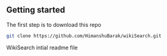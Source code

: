 ## Getting started

The first step is to download this repo

```bash
git clone https://github.com/HimanshuBarak/wikiSearch.git
```

WikiSearch intial readme file

```

```
